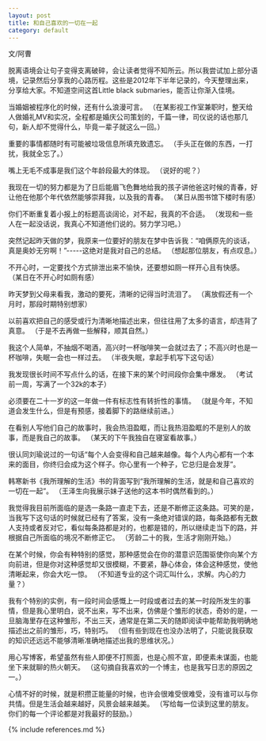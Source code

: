 ```yaml
---
layout: post
title: 和自己喜欢的一切在一起
category: default
---
```


文/阿曹

脱离语境会让句子变得支离破碎，会让读者觉得不知所云。所以我尝试加上部分语境，记录然后分享我的心路历程。这些是2012年下半年记录的，今天整理出来，分享给大家。不知道空间这首Little black submaries，能否让你渐入佳境。


当婚姻被程序化的时候，还有什么浪漫可言。
（在某影视工作室兼职时，整天给人做婚礼MV和实况，全程都是婚庆公司策划的，千篇一律，司仪说的话也那几句，新人却不觉得什么，毕竟一辈子就这么一回。）


重要的事情都随时有可能被垃圾信息所填充致遗忘。
（手头正在做的东西，一打扰，我就全忘了。）


嘴上无毛不成事是我们这个年龄段最大的体现。
（说好的呢？）


我现在一切的努力都是为了日后能眉飞色舞地给我的孩子讲他爸这时候的青春，好让他在他那个年代依然能够崇拜我，以及我的青春。
（某日从图书馆下楼时有感）


你们不断重复着小报上的标题高谈阔论，对不起，我真的不合适。
（发现和一些人在一起没话说，我真心不知道他们说的。努力学习吧。）


突然记起昨天做的梦，我原来一位要好的朋友在梦中告诉我：“咱俩原先的谈话，真是奥妙无穷啊！”-----这绝对是我对自己的总结。
（想起那位朋友，有点叹息。）


不开心时，一定要找个方式排泄出来不愉快，还要想如厕一样开心且有快感。
（某日在不开心时如厕有感）


昨天梦到父母来看我，激动的要死，清晰的记得当时流泪了。
（离放假还有一个 月时，那段时期特别想家）


以前喜欢把自己的感受或行为清晰地描述出来，但往往用了太多的语言，却违背了真意。
（于是不去再做一些解释，顺其自然。）


我这个人简单，不抽烟不喝酒，高兴时一杯咖啡笑一会就过去了；不高兴时也是一杯咖啡，失眠一会也一样过去。
（半夜失眠，拿起手机写下这句话）


我发现很长时间不写点什么的话，在接下来的某个时间段你会集中爆发。
（考试前一周，写满了一个32k的本子）


必须要在二十一岁的这一年做一件有标志性有转折性的事情。
（就是今年，不知道会发生什么，但是有预感，接着脚下的路继续前进。）


在看别人写他们自己的故事时，我会热泪盈眶，而让我热泪盈眶的不是别人的故事，而是我自己的故事。
（某天的下午我独自在寝室看故事。）


很认同刘瑜说过的一句话“每个人会变得和自己越来越像。每个人内心都有一个本来的面目，你终归会成为这个样子。你心里有一个种子，它总归是会发芽”。


韩寒新书《我所理解的生活》书的背面写到“我所理解的生活，就是和自己喜欢的一切在一起”。
（王泽生向我展示妹子送他的这本书时偶然看到的。）


我觉得我目前所面临的是选一条路一直走下去，还是不断修正这条路。可笑的是，当我写下这句话的时候就已经有了答案，没有一条绝对错误的路，每条路都有无数人支持或者反对它，看似每条路都是对的，也都是错的，所以继续走当下的路，并根据自己所面临的境况不断修正它。
（芳龄二十的我，生活才刚刚开始。）


在某个时候，你会有种特别的感觉，那种感觉会在你的潜意识范围驱使你向某个方向前进，但是你对这种感觉却又很模糊，不要紧，静心体会，体会这种感觉，使他清晰起来，你会大吃一惊。
（不知道专业的这个词汇叫什么，求解。内心的力量？）


我有个特别的实例，有一段时间会感慨上一时段或者过去的某一时段所发生的事情，但是我心里明白，说不出来，写不出来，仿佛是个雏形的状态，奇妙的是，一旦脑海里存在这种雏形，不出三天，通常是在第二天的随即阅读中能帮助我明确地描述出之前的雏形，巧，特别巧。
（但有些到现在也没办法明了，只能说我获取的知识还远远不能够清晰准确地描述出我的思维状况。）


用心写博客，希望虽然有些人即便不打照面，也是心照不宣，即便素未谋面，也能坐下来就聊的热火朝天。
（这句摘自我喜欢的一个博主，也是我写日志的原因之一。）


心情不好的时候，就是积攒正能量的时候，也许会很难受很难受，没有谁可以与你共情。但是生活会越来越好，风景会越来越美。
（写给每一位读到这里的朋友。你们的每一个评论都是对我最好的鼓励。）



{% include references.md %}
